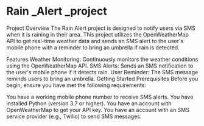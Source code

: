 # Rain _Alert _project 
Project Overview
The Rain Alert project is designed to notify users via SMS when it is raining in their area. This project utilizes the OpenWeatherMap API to get real-time weather data and sends an SMS alert to the user's mobile phone with a reminder to bring an umbrella if rain is detected.

Features
Weather Monitoring: Continuously monitors the weather conditions using the OpenWeatherMap API.
SMS Alerts: Sends an SMS notification to the user's mobile phone if it detects rain.
User Reminder: The SMS message reminds users to bring an umbrella.
Getting Started
Prerequisites
Before you begin, ensure you have met the following requirements:

You have a working mobile phone number to receive SMS alerts.
You have installed Python (version 3.7 or higher).
You have an account with OpenWeatherMap to get your API key.
You have an account with an SMS service provider (e.g., Twilio) to send SMS messages.
